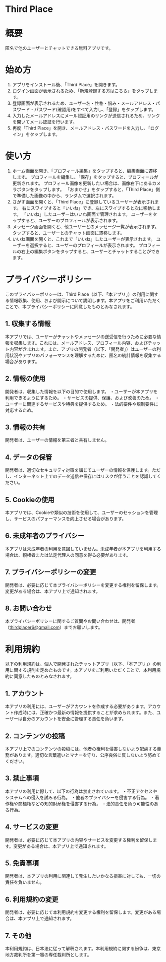# Third Place

# 概要
匿名で他のユーザーとチャットできる無料アプリです。

# 始め方
1. アプリをインストール後、「Third Place」を開きます。  
2. ログイン画面が表示されるため、「新規登録する方はこちら」をタップします。  
3. 登録画面が表示されるため、ユーザー名・性格・悩み・メールアドレス・パスワード・パスワード(確認用)をすべて入力し、「登録」をタップします。  
4. 入力したメールアドレスにメール認証用のリンクが送信されるため、リンクを開いてメール認証を行います。  
5. 再度「Third Place」を開き、メールアドレス・パスワードを入力し、「ログイン」をタップします。  

# 使い方
1. ホーム画面を開き、「プロフィール編集」をタップすると、編集画面に遷移します。
   プロフィールを編集し、「保存」をタップすると、プロフィールが更新されます。
   プロフィール画像を更新したい場合は、画像右下にあるカメラボタンをタップします。
   「おまかせ」をタップすると、「Third Place」側で準備した画像の中から、ランダムで選択されます。  
2. さがす画面を開くと、「Third Place」に登録しているユーザーが表示されます。
   右にスワイプすると「いいね」でき、左にスワイプすると次に移動します。
   「いいね」したユーザーはいいね画面で管理されます。
   ユーザーをタップすると、ユーザーのプロフィールが表示されます。  
3. メッセージ画面を開くと、他ユーザーとのメッセージ一覧が表示されます。
   タップすると、ユーザーとのチャット画面に遷移します。  
4. いいね画面を開くと、これまで「いいね」したユーザーが表示されます。
   ユーザーを選択すると、ユーザーのプロフィールが表示されます。
   プロフィールの右上の編集ボタンをタップすると、ユーザーとチャットすることができます。  

# プライバシーポリシー
このプライバシーポリシーは、Third Place（以下、「本アプリ」）の利用に関する情報収集、使用、および開示について説明します。本アプリをご利用いただくことで、本プライバシーポリシーに同意したものとみなされます。

## 1. 収集する情報
本アプリでは、ユーザーがチャットやメッセージの送受信を行うために必要な情報を収集します。これには、メールアドレス、プロフィール内容、およびチャット内容が含まれます。また、アプリの開発者（以下、「開発者」）はユーザーの利用状況やアプリのパフォーマンスを理解するために、匿名の統計情報を収集する場合があります。
## 2. 情報の使用
開発者は、収集した情報を以下の目的で使用します。
・ユーザーが本アプリを利用できるようにするため。
・サービスの提供、保護、および改善のため。
・ユーザーに関連するサービスや特典を提供するため。
・法的要件や規制要件に対応するため。
## 3. 情報の共有
開発者は、ユーザーの情報を第三者と共有しません。
## 4. データの保管
開発者は、適切なセキュリティ対策を講じてユーザーの情報を保護します。ただし、インターネット上でのデータ送信や保存にはリスクが伴うことを認識してください。
## 5. Cookieの使用
本アプリでは、Cookieや類似の技術を使用して、ユーザーのセッションを管理し、サービスのパフォーマンスを向上させる場合があります。
## 6. 未成年者のプライバシー
本アプリは未成年者の利用を意図していません。未成年者が本アプリを利用する場合は、親権者または法定代理人の同意を得る必要があります。
## 7. プライバシーポリシーの変更
開発者は、必要に応じて本プライバシーポリシーを変更する権利を留保します。変更がある場合は、本アプリ上で通知されます。
## 8. お問い合わせ
本プライバシーポリシーに関するご質問やお問い合わせは、開発者（thirdplacer6@gmail.com）までお願いします。

# 利用規約
以下の利用規約は、個人で開発されたチャットアプリ（以下、「本アプリ」）の利用に関する規則を定めたものです。本アプリをご利用いただくことで、本利用規約に同意したものとみなされます。

## 1. アカウント
本アプリの利用には、ユーザーがアカウントを作成する必要があります。アカウント作成時には、正確かつ最新の情報を提供することが求められます。また、ユーザーは自分のアカウントを安全に管理する責任を負います。
## 2. コンテンツの投稿
本アプリ上でのコンテンツの投稿には、他者の権利を侵害しないよう配慮する義務があります。適切な言葉遣いとマナーを守り、公序良俗に反しないよう努めてください。
## 3. 禁止事項
本アプリの利用に際して、以下の行為は禁止されています。
・不正アクセスやシステムへの侵入を試みる行為。
・他者のプライバシーを侵害する行為。
・著作権や商標権などの知的財産権を侵害する行為。
・法的責任を負う可能性のある行為。
## 4. サービスの変更
開発者は、必要に応じて本アプリの内容やサービスを変更する権利を留保します。変更がある場合は、本アプリ上で通知されます。
## 5. 免責事項
開発者は、本アプリの利用に関連して発生したいかなる損害に対しても、一切の責任を負いません。
## 6. 利用規約の変更
開発者は、必要に応じて本利用規約を変更する権利を留保します。変更がある場合は、本アプリ上で通知されます。
## 7. その他
本利用規約は、日本法に従って解釈されます。本利用規約に関する紛争は、東京地方裁判所を第一審の専任裁判所とします。
